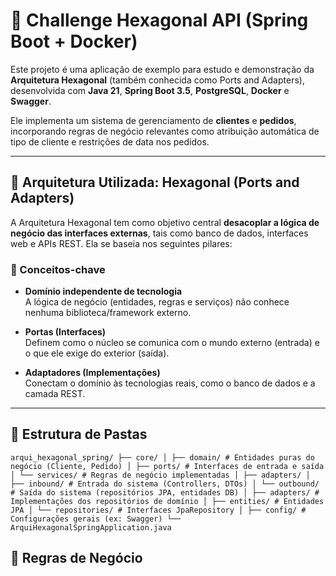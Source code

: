 # 🧱 Challenge Hexagonal API (Spring Boot + Docker)

Este projeto é uma aplicação de exemplo para estudo e demonstração da **Arquitetura Hexagonal** (também conhecida como Ports and Adapters), desenvolvida com **Java 21**, **Spring Boot 3.5**, **PostgreSQL**, **Docker** e **Swagger**.

Ele implementa um sistema de gerenciamento de **clientes** e **pedidos**, incorporando regras de negócio relevantes como atribuição automática de tipo de cliente e restrições de data nos pedidos.

---

## 📐 Arquitetura Utilizada: Hexagonal (Ports and Adapters)

A Arquitetura Hexagonal tem como objetivo central **desacoplar a lógica de negócio das interfaces externas**, tais como banco de dados, interfaces web e APIs REST. Ela se baseia nos seguintes pilares:

### 🎯 Conceitos-chave

- **Domínio independente de tecnologia**  
  A lógica de negócio (entidades, regras e serviços) não conhece nenhuma biblioteca/framework externo.

- **Portas (Interfaces)**  
  Definem como o núcleo se comunica com o mundo externo (entrada) e o que ele exige do exterior (saída).

- **Adaptadores (Implementações)**  
  Conectam o domínio às tecnologias reais, como o banco de dados e a camada REST.

---

## 🧱 Estrutura de Pastas

```
arqui_hexagonal_spring/ ├── core/ │ ├── domain/ # Entidades puras do negócio (Cliente, Pedido) │ ├── ports/ # Interfaces de entrada e saída │ └── services/ # Regras de negócio implementadas │ ├── adapters/ │ ├── inbound/ # Entrada do sistema (Controllers, DTOs) │ └── outbound/ # Saída do sistema (repositórios JPA, entidades DB) │ ├── adapters/ # Implementações dos repositórios de domínio │ ├── entities/ # Entidades JPA │ └── repositories/ # Interfaces JpaRepository │ ├── config/ # Configurações gerais (ex: Swagger) └── ArquiHexagonalSpringApplication.java
```

## 🧠 Regras de Negócio

